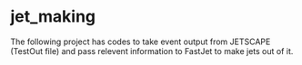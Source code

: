 # jet_making
The following project has codes to take event output from JETSCAPE (TestOut file) and pass relevent information to FastJet to make jets out of it.  
